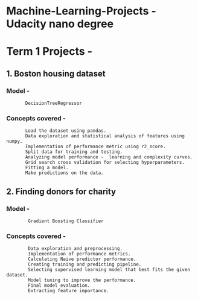 # Machine-Learning-Projects - Udacity nano degree 


# Term 1 Projects - 

## 1. Boston housing dataset

  ### Model -
     
           DecisionTreeRegressor
          
  ### Concepts covered - 
     
           Load the dataset using pandas.
           Data exploration and statistical analysis of features using numpy.
           Implementation of performance metric using r2_score.
           Split data for training and testing.
           Analyzing model performance -  learning and complexity curves.
           Grid search cross validation for selecting hyperparameters.
           Fitting a model. 
           Make predictions on the data.
           
## 2. Finding donors for charity

  ### Model - 
  
            Gradient Boosting Classifier
            
  ### Concepts covered - 
  
            Data exploration and preprocessing.
            Implementation of performance metrics. 
            Calculating Naive predictor performance.
            Creating training and predicting pipeline.
            Selecting supervised learning model that best fits the given dataset. 
            Model tuning to improve the performance.
            Final model evaluation.
            Extracting feature importance.
            
            
          
